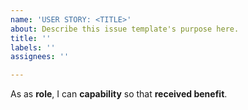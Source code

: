 ```yaml
---
name: 'USER STORY: <TITLE>'
about: Describe this issue template's purpose here.
title: ''
labels: ''
assignees: ''

---
```


As as **role**, I can **capability** so that **received benefit**.
